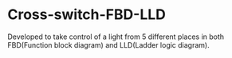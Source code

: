 # Cross-switch-FBD-LLD
Developed to take control of a light from 5 different places in both FBD(Function block diagram) and LLD(Ladder logic diagram).
